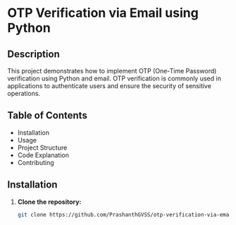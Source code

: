 # OTP Verification via Email using Python

## Description
This project demonstrates how to implement OTP (One-Time Password) verification using Python and email. OTP verification is commonly used in applications to authenticate users and ensure the security of sensitive operations.

## Table of Contents
- Installation
- Usage
- Project Structure
- Code Explanation
- Contributing

## Installation
1. **Clone the repository:**
   ```bash
   git clone https://github.com/PrashanthGVSS/otp-verification-via-email-id-using-PYTHON.git
